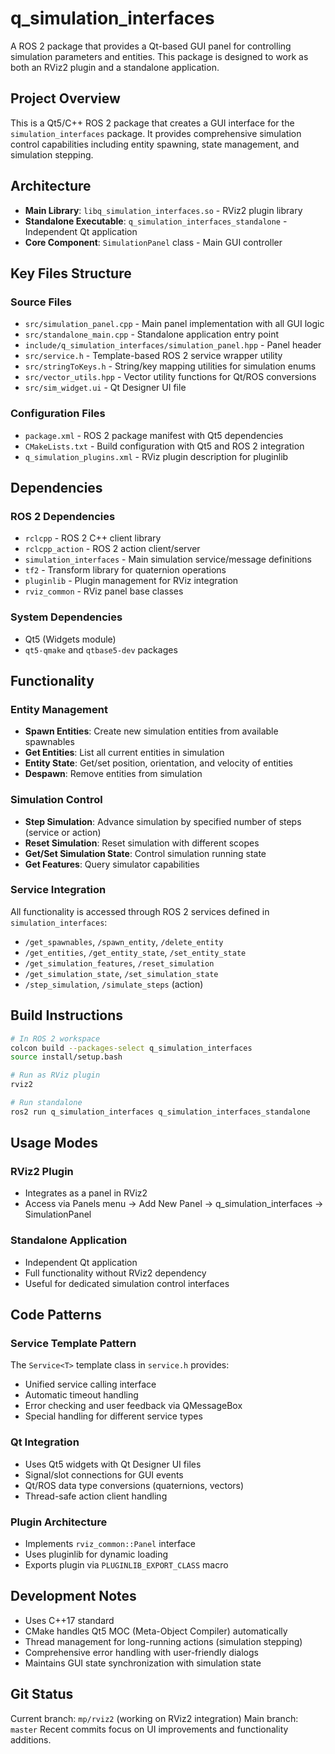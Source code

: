 # q_simulation_interfaces

A ROS 2 package that provides a Qt-based GUI panel for controlling simulation parameters and entities. This package is designed to work as both an RViz2 plugin and a standalone application.

## Project Overview

This is a Qt5/C++ ROS 2 package that creates a GUI interface for the `simulation_interfaces` package. It provides comprehensive simulation control capabilities including entity spawning, state management, and simulation stepping.

## Architecture

- **Main Library**: `libq_simulation_interfaces.so` - RViz2 plugin library
- **Standalone Executable**: `q_simulation_interfaces_standalone` - Independent Qt application
- **Core Component**: `SimulationPanel` class - Main GUI controller

## Key Files Structure

### Source Files
- `src/simulation_panel.cpp` - Main panel implementation with all GUI logic
- `src/standalone_main.cpp` - Standalone application entry point
- `include/q_simulation_interfaces/simulation_panel.hpp` - Panel header
- `src/service.h` - Template-based ROS 2 service wrapper utility
- `src/stringToKeys.h` - String/key mapping utilities for simulation enums
- `src/vector_utils.hpp` - Vector utility functions for Qt/ROS conversions
- `src/sim_widget.ui` - Qt Designer UI file

### Configuration Files
- `package.xml` - ROS 2 package manifest with Qt5 dependencies
- `CMakeLists.txt` - Build configuration with Qt5 and ROS 2 integration
- `q_simulation_plugins.xml` - RViz plugin description for pluginlib

## Dependencies

### ROS 2 Dependencies
- `rclcpp` - ROS 2 C++ client library
- `rclcpp_action` - ROS 2 action client/server
- `simulation_interfaces` - Main simulation service/message definitions
- `tf2` - Transform library for quaternion operations
- `pluginlib` - Plugin management for RViz integration
- `rviz_common` - RViz panel base classes

### System Dependencies
- Qt5 (Widgets module)
- `qt5-qmake` and `qtbase5-dev` packages

## Functionality

### Entity Management
- **Spawn Entities**: Create new simulation entities from available spawnables
- **Get Entities**: List all current entities in simulation
- **Entity State**: Get/set position, orientation, and velocity of entities
- **Despawn**: Remove entities from simulation

### Simulation Control
- **Step Simulation**: Advance simulation by specified number of steps (service or action)
- **Reset Simulation**: Reset simulation with different scopes
- **Get/Set Simulation State**: Control simulation running state
- **Get Features**: Query simulator capabilities

### Service Integration
All functionality is accessed through ROS 2 services defined in `simulation_interfaces`:
- `/get_spawnables`, `/spawn_entity`, `/delete_entity`
- `/get_entities`, `/get_entity_state`, `/set_entity_state`
- `/get_simulation_features`, `/reset_simulation`
- `/get_simulation_state`, `/set_simulation_state`
- `/step_simulation`, `/simulate_steps` (action)

## Build Instructions

```bash
# In ROS 2 workspace
colcon build --packages-select q_simulation_interfaces
source install/setup.bash

# Run as RViz plugin
rviz2

# Run standalone
ros2 run q_simulation_interfaces q_simulation_interfaces_standalone
```

## Usage Modes

### RViz2 Plugin
- Integrates as a panel in RViz2
- Access via Panels menu → Add New Panel → q_simulation_interfaces → SimulationPanel

### Standalone Application
- Independent Qt application
- Full functionality without RViz2 dependency
- Useful for dedicated simulation control interfaces

## Code Patterns

### Service Template Pattern
The `Service<T>` template class in `service.h` provides:
- Unified service calling interface
- Automatic timeout handling
- Error checking and user feedback via QMessageBox
- Special handling for different service types

### Qt Integration
- Uses Qt5 widgets with Qt Designer UI files
- Signal/slot connections for GUI events
- Qt/ROS data type conversions (quaternions, vectors)
- Thread-safe action client handling

### Plugin Architecture
- Implements `rviz_common::Panel` interface
- Uses pluginlib for dynamic loading
- Exports plugin via `PLUGINLIB_EXPORT_CLASS` macro

## Development Notes

- Uses C++17 standard
- CMake handles Qt5 MOC (Meta-Object Compiler) automatically
- Thread management for long-running actions (simulation stepping)
- Comprehensive error handling with user-friendly dialogs
- Maintains GUI state synchronization with simulation state

## Git Status
Current branch: `mp/rviz2` (working on RViz2 integration)
Main branch: `master`
Recent commits focus on UI improvements and functionality additions.